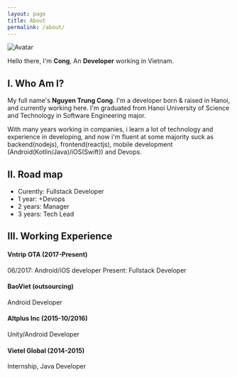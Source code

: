```yaml
---
layout: page
title: About
permalink: /about/
---
```

![Avatar](https://farm2.staticflickr.com/1797/28889484187_3b2668beb7_m_d.jpg)

Hello there, I'm **Cong**, An **Developer** working in Vietnam.

## I. Who Am I?

My full name's **Nguyen Trung Cong**. I'm a developer born & raised in Hanoi, and currently working here. I'm graduated from Hanoi University of Science and Technology in Software Engineering major.

With many years working in companies, i learn a lot of technology and experience in developing, and now i'm fluent at some majority suck as backend(nodejs), frontend(reactjs), mobile development (Android(Kotlin/Java)/iOS(Swift)) and Devops.

## II. Road map
- Curently: Fullstack Developer
- 1 year:   +Devops
- 2 years:  Manager
- 3 years:  Tech Lead

## III. Working Experience
#### Vntrip OTA (2017-Present)
06/2017: Android/iOS developer
Present: Fullstack Developer
#### BaoViet (outsourcing)
Android Developer
#### Altplus Inc (2015-10/2016)
Unity/Android Developer
#### Vietel Global (2014-2015)
Internship, Java Developer
